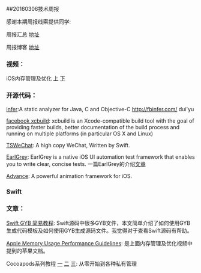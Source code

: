 
##20160306技术周报

感谢本期周报线索提供同学:

周报汇总 [地址](https://github.com/BaiduHiDeviOS/iOS-Tech-Weekly)

周报博客 [地址](http://baiduhidevios.github.io/)


### 视频：
iOS内存管理及优化 [上](http://www.imooc.com/video/11075) [下](http://www.imooc.com/video/11076)

### 开源代码：
[infer](https://github.com/facebook/infer):A static analyzer for Java, C and Objective-C http://fbinfer.com/
dui'yu

[facebook xcbuild](https://github.com/facebook/xcbuild): xcbuild is an Xcode-compatible build tool with the goal of providing faster builds, better documentation of the build process and running on multiple platforms (in particular OS X and Linux)

[TSWeChat](https://github.com/hilen/TSWeChat): A high copy WeChat, Written by Swift.

[EarlGrey](https://github.com/google/EarlGrey): EarlGrey is a native iOS UI automation test framework that enables you to write clear, concise tests. 一篇EarlGrey的介绍[文章](https://segmentfault.com/a/1190000004488898)

[Advance](https://github.com/storehouse/Advance): A powerful animation framework for iOS.


### Swift


### 文章：

[Swift GYB 简易教程](http://swift.gg/2016/03/04/a-short-swift-gyb-tutorial/): Swift源码中很多GYB文件，本文简单介绍了如何使用GYB生成代码模板及如何使用GYB生成源码文件。我觉得对于查看Swift源码有帮助。

[Apple Memory Usage Performance Guidelines](https://developer.apple.com/library/mac/documentation/Performance/Conceptual/ManagingMemory/ManagingMemory.html): 是上面内存管理及优化视频中提到的苹果文档。

Cocoapods系列教程 [一](http://www.pluto-y.com/cocoapods-getting-stared/) [二](http://www.pluto-y.com/cocoapods-contribute-for-open-source/) [三](http://www.pluto-y.com/cocoapod-private-pods-and-module-manager/): 从零开始到各种私有管理
